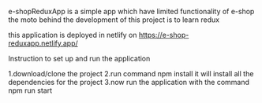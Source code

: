 e-shopReduxApp is a simple app which have limited functionality of e-shop the moto behind the development of this project is to learn redux 

this application is deployed in netlify on https://e-shop-reduxapp.netlify.app/

Instruction to set up and run the application

1.download/clone the project
2.run command npm install it will install all the dependencies for the project
3.now run the application with the command npm run start
